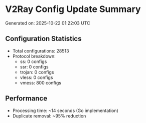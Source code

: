 # V2Ray Config Update Summary
Generated on: 2025-10-22 01:22:03 UTC

## Configuration Statistics
- Total configurations: 28513
- Protocol breakdown:
  - ss: 0 configs
  - ssr: 0 configs
  - trojan: 0 configs
  - vless: 0 configs
  - vmess: 800 configs

## Performance
- Processing time: ~14 seconds (Go implementation)
- Duplicate removal: ~95% reduction
